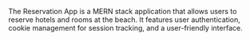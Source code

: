 The Reservation App is a MERN stack application that allows users to reserve hotels and rooms at the beach. 
It features user authentication, cookie management for session tracking, and a user-friendly interface.

